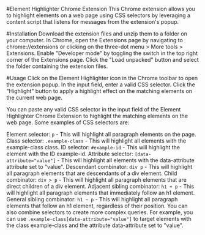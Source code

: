 #Element Highlighter Chrome Extension
This Chrome extension allows you to highlight elements on a web page using CSS selectors by leveraging a content script that listens for messages from the extension's popup.

#Installation
Download the extension files and unzip them to a folder on your computer.
In Chrome, open the Extensions page by navigating to chrome://extensions or clicking on the three-dot menu > More tools > Extensions.
Enable "Developer mode" by toggling the switch in the top right corner of the Extensions page.
Click the "Load unpacked" button and select the folder containing the extension files.

#Usage
Click on the Element Highlighter icon in the Chrome toolbar to open the extension popup.
In the input field, enter a valid CSS selector.
Click the "Highlight" button to apply a highlight effect on the matching elements on the current web page.

You can paste any valid CSS selector in the input field of the Element Highlighter Chrome Extension to highlight the matching elements on the web page. Some examples of CSS selectors are:

Element selector: `p` - This will highlight all paragraph elements on the page.
Class selector: `.example-class` - This will highlight all elements with the example-class class.
ID selector: `#example-id` - This will highlight the element with the ID example-id.
Attribute selector: `[data-attribute="value"]` - This will highlight all elements with the data-attribute attribute set to "value".
Descendant combinator: `div p` - This will highlight all paragraph elements that are descendants of a div element.
Child combinator: `div > p` - This will highlight all paragraph elements that are direct children of a div element.
Adjacent sibling combinator: `h1 + p` - This will highlight all paragraph elements that immediately follow an h1 element.
General sibling combinator: `h1 ~ p` - This will highlight all paragraph elements that follow an h1 element, regardless of their position.
You can also combine selectors to create more complex queries. For example, you can use `.example-class[data-attribute="value"]` to target elements with the class example-class and the attribute data-attribute set to "value".
